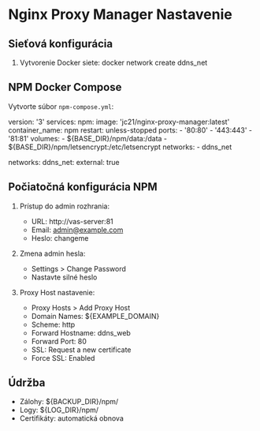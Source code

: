 # Nginx Proxy Manager Nastavenie

## Sieťová konfigurácia
1. Vytvorenie Docker siete:
docker network create ddns_net

## NPM Docker Compose
Vytvorte súbor `npm-compose.yml`:

version: '3'
services:
  npm:
    image: 'jc21/nginx-proxy-manager:latest'
    container_name: npm
    restart: unless-stopped
    ports:
      - '80:80'
      - '443:443'
      - '81:81'
    volumes:
      - ${BASE_DIR}/npm/data:/data
      - ${BASE_DIR}/npm/letsencrypt:/etc/letsencrypt
    networks:
      - ddns_net

networks:
  ddns_net:
    external: true

## Počiatočná konfigurácia NPM

1. Prístup do admin rozhrania:
   - URL: http://vas-server:81
   - Email: admin@example.com
   - Heslo: changeme

2. Zmena admin hesla:
   - Settings > Change Password
   - Nastavte silné heslo

3. Proxy Host nastavenie:
   - Proxy Hosts > Add Proxy Host
   - Domain Names: ${EXAMPLE_DOMAIN}
   - Scheme: http
   - Forward Hostname: ddns_web
   - Forward Port: 80
   - SSL: Request a new certificate
   - Force SSL: Enabled

## Údržba
- Zálohy: ${BACKUP_DIR}/npm/
- Logy: ${LOG_DIR}/npm/
- Certifikáty: automatická obnova
